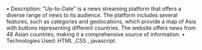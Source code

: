 •	Description: "Up-to-Date" is a news streaming platform that offers a diverse range of news to its audience. The platform includes several features, such as categories and geolocations, which provide a map of Asia with buttons representing different countries. The website offers news from 48 Asian countries, making it a comprehensive source of information. 
•	Technologies Used: HTML ,CSS , javascript. 
